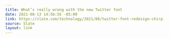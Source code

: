 ```yaml
---
title: What’s really wrong with the new Twitter font
date: 2021-08-13 14:56:55 -05:00
link: https://slate.com/technology/2021/08/twitter-font-redesign-chirp-franklin-gothic.html
source: Slate
layout: link
---
```


